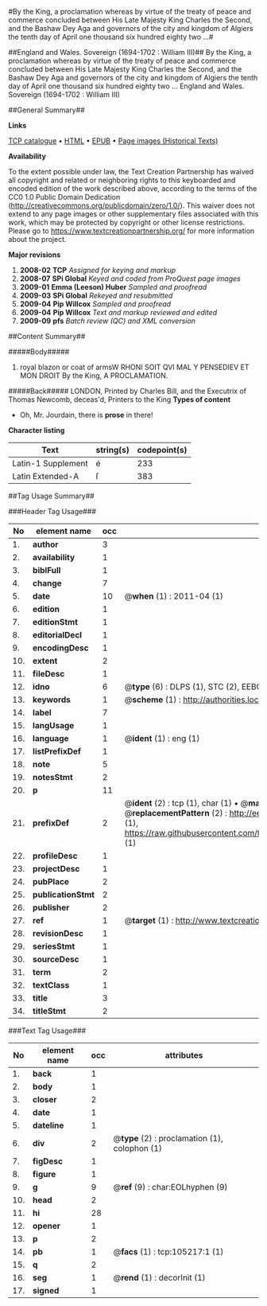 #By the King, a proclamation whereas by virtue of the treaty of peace and commerce concluded between His Late Majesty King Charles the Second, and the Bashaw Dey Aga and governors of the city and kingdom of Algiers the tenth day of April one thousand six hundred eighty two ...#

##England and Wales. Sovereign (1694-1702 : William III)##
By the King, a proclamation whereas by virtue of the treaty of peace and commerce concluded between His Late Majesty King Charles the Second, and the Bashaw Dey Aga and governors of the city and kingdom of Algiers the tenth day of April one thousand six hundred eighty two ...
England and Wales. Sovereign (1694-1702 : William III)

##General Summary##

**Links**

[TCP catalogue](http://www.ota.ox.ac.uk/tcp/)  • 
[HTML](http://tei.it.ox.ac.uk/tcp/Texts-HTML/free/A66/A66201.html)  • 
[EPUB](http://tei.it.ox.ac.uk/tcp/Texts-EPUB/free/A66/A66201.epub) • 
[Page images (Historical Texts)](https://historicaltexts.jisc.ac.uk/eebo-16271905e)

**Availability**

To the extent possible under law, the Text Creation Partnership has waived all copyright and related or neighboring rights to this keyboarded and encoded edition of the work described above, according to the terms of the CC0 1.0 Public Domain Dedication (http://creativecommons.org/publicdomain/zero/1.0/). This waiver does not extend to any page images or other supplementary files associated with this work, which may be protected by copyright or other license restrictions. Please go to https://www.textcreationpartnership.org/ for more information about the project.

**Major revisions**

1. __2008-02__ __TCP__ *Assigned for keying and markup*
1. __2008-07__ __SPi Global__ *Keyed and coded from ProQuest page images*
1. __2009-01__ __Emma (Leeson) Huber__ *Sampled and proofread*
1. __2009-03__ __SPi Global__ *Rekeyed and resubmitted*
1. __2009-04__ __Pip Willcox__ *Sampled and proofread*
1. __2009-04__ __Pip Willcox__ *Text and markup reviewed and edited*
1. __2009-09__ __pfs__ *Batch review (QC) and XML conversion*

##Content Summary##

#####Body#####

1. royal blazon or coat of armsW RHONI SOIT QVI MAL Y PENSEDIEV ET MON DROIT By the King, A PROCLAMATION.

#####Back#####
LONDON, Printed by Charles Bill, and the Executrix of Thomas Newcomb, deceas'd, Printers to the King
**Types of content**

  * Oh, Mr. Jourdain, there is **prose** in there!

**Character listing**


|Text|string(s)|codepoint(s)|
|---|---|---|
|Latin-1 Supplement|é|233|
|Latin Extended-A|ſ|383|

##Tag Usage Summary##

###Header Tag Usage###

|No|element name|occ|attributes|
|---|---|---|---|
|1.|__author__|3||
|2.|__availability__|1||
|3.|__biblFull__|1||
|4.|__change__|7||
|5.|__date__|10| @__when__ (1) : 2011-04 (1)|
|6.|__edition__|1||
|7.|__editionStmt__|1||
|8.|__editorialDecl__|1||
|9.|__encodingDesc__|1||
|10.|__extent__|2||
|11.|__fileDesc__|1||
|12.|__idno__|6| @__type__ (6) : DLPS (1), STC (2), EEBO-CITATION (1), OCLC (1), VID (1)|
|13.|__keywords__|1| @__scheme__ (1) : http://authorities.loc.gov/ (1)|
|14.|__label__|7||
|15.|__langUsage__|1||
|16.|__language__|1| @__ident__ (1) : eng (1)|
|17.|__listPrefixDef__|1||
|18.|__note__|5||
|19.|__notesStmt__|2||
|20.|__p__|11||
|21.|__prefixDef__|2| @__ident__ (2) : tcp (1), char (1)  •  @__matchPattern__ (2) : ([0-9\-]+):([0-9IVX]+) (1), (.+) (1)  •  @__replacementPattern__ (2) : http://eebo.chadwyck.com/downloadtiff?vid=$1&page=$2 (1), https://raw.githubusercontent.com/textcreationpartnership/Texts/master/tcpchars.xml#$1 (1)|
|22.|__profileDesc__|1||
|23.|__projectDesc__|1||
|24.|__pubPlace__|2||
|25.|__publicationStmt__|2||
|26.|__publisher__|2||
|27.|__ref__|1| @__target__ (1) : http://www.textcreationpartnership.org/docs/. (1)|
|28.|__revisionDesc__|1||
|29.|__seriesStmt__|1||
|30.|__sourceDesc__|1||
|31.|__term__|2||
|32.|__textClass__|1||
|33.|__title__|3||
|34.|__titleStmt__|2||


###Text Tag Usage###

|No|element name|occ|attributes|
|---|---|---|---|
|1.|__back__|1||
|2.|__body__|1||
|3.|__closer__|2||
|4.|__date__|1||
|5.|__dateline__|1||
|6.|__div__|2| @__type__ (2) : proclamation (1), colophon (1)|
|7.|__figDesc__|1||
|8.|__figure__|1||
|9.|__g__|9| @__ref__ (9) : char:EOLhyphen (9)|
|10.|__head__|2||
|11.|__hi__|28||
|12.|__opener__|1||
|13.|__p__|2||
|14.|__pb__|1| @__facs__ (1) : tcp:105217:1 (1)|
|15.|__q__|2||
|16.|__seg__|1| @__rend__ (1) : decorInit (1)|
|17.|__signed__|1||
